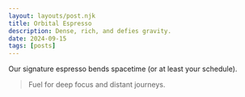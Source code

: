 ```yaml
---
layout: layouts/post.njk
title: Orbital Espresso
description: Dense, rich, and defies gravity.
date: 2024-09-15
tags: [posts]
---
```


Our signature espresso bends spacetime (or at least your schedule).

> Fuel for deep focus and distant journeys.



